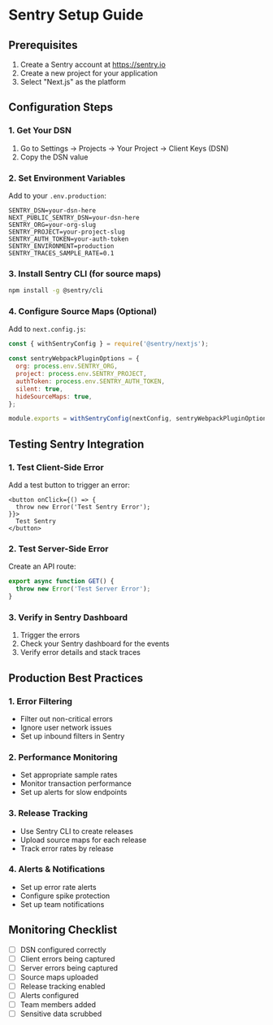 # Sentry Setup Guide

## Prerequisites

1. Create a Sentry account at https://sentry.io
2. Create a new project for your application
3. Select "Next.js" as the platform

## Configuration Steps

### 1. Get Your DSN

1. Go to Settings → Projects → Your Project → Client Keys (DSN)
2. Copy the DSN value

### 2. Set Environment Variables

Add to your `.env.production`:

```env
SENTRY_DSN=your-dsn-here
NEXT_PUBLIC_SENTRY_DSN=your-dsn-here
SENTRY_ORG=your-org-slug
SENTRY_PROJECT=your-project-slug
SENTRY_AUTH_TOKEN=your-auth-token
SENTRY_ENVIRONMENT=production
SENTRY_TRACES_SAMPLE_RATE=0.1
```

### 3. Install Sentry CLI (for source maps)

```bash
npm install -g @sentry/cli
```

### 4. Configure Source Maps (Optional)

Add to `next.config.js`:

```javascript
const { withSentryConfig } = require('@sentry/nextjs');

const sentryWebpackPluginOptions = {
  org: process.env.SENTRY_ORG,
  project: process.env.SENTRY_PROJECT,
  authToken: process.env.SENTRY_AUTH_TOKEN,
  silent: true,
  hideSourceMaps: true,
};

module.exports = withSentryConfig(nextConfig, sentryWebpackPluginOptions);
```

## Testing Sentry Integration

### 1. Test Client-Side Error

Add a test button to trigger an error:

```tsx
<button onClick={() => {
  throw new Error('Test Sentry Error');
}}>
  Test Sentry
</button>
```

### 2. Test Server-Side Error

Create an API route:

```typescript
export async function GET() {
  throw new Error('Test Server Error');
}
```

### 3. Verify in Sentry Dashboard

1. Trigger the errors
2. Check your Sentry dashboard for the events
3. Verify error details and stack traces

## Production Best Practices

### 1. Error Filtering
- Filter out non-critical errors
- Ignore user network issues
- Set up inbound filters in Sentry

### 2. Performance Monitoring
- Set appropriate sample rates
- Monitor transaction performance
- Set up alerts for slow endpoints

### 3. Release Tracking
- Use Sentry CLI to create releases
- Upload source maps for each release
- Track error rates by release

### 4. Alerts & Notifications
- Set up error rate alerts
- Configure spike protection
- Set up team notifications

## Monitoring Checklist

- [ ] DSN configured correctly
- [ ] Client errors being captured
- [ ] Server errors being captured
- [ ] Source maps uploaded
- [ ] Release tracking enabled
- [ ] Alerts configured
- [ ] Team members added
- [ ] Sensitive data scrubbed
